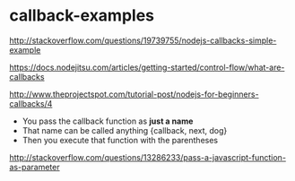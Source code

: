 # callback-examples

http://stackoverflow.com/questions/19739755/nodejs-callbacks-simple-example

https://docs.nodejitsu.com/articles/getting-started/control-flow/what-are-callbacks

http://www.theprojectspot.com/tutorial-post/nodejs-for-beginners-callbacks/4

* You pass the callback function as **just a name**
* That name can be called anything {callback, next, dog}
* Then you execute that function with the parentheses

http://stackoverflow.com/questions/13286233/pass-a-javascript-function-as-parameter
